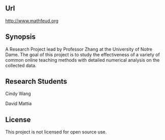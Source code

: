 ## Url

http://www.mathfeud.org

## Synopsis

A Research Project lead by Professor Zhang at the University of Notre Dame.  The goal of this project is to study the effectiveness of a variety of common online teaching methods with detailed numerical analysis on the collected data.

## Research Students

Cindy Wang

David Mattia

## License

This project is not licensed for open source use.  
